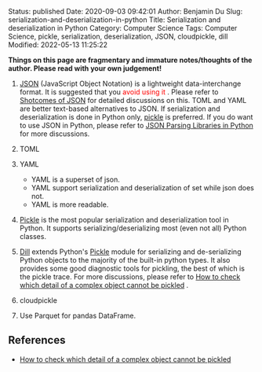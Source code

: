 Status: published
Date: 2020-09-03 09:42:01
Author: Benjamin Du
Slug: serialization-and-deserialization-in-python
Title: Serialization and deserialization in Python
Category: Computer Science
Tags: Computer Science, pickle, serialization, deserialization, JSON, cloudpickle, dill
Modified: 2022-05-13 11:25:22

**Things on this page are fragmentary and immature notes/thoughts of the author. Please read with your own judgement!**

1. [JSON](https://www.json.org/json-en.html)
    (JavaScript Object Notation) is a lightweight data-interchange format.
    It is suggested that you <span style="color:red"> avoid using it </span>.
    Please refer to 
    [Shotcomes of JSON](https://www.legendu.net/misc/blog/json-tips/#shortcomes-of-json)
    for detailed discussions on this.
    TOML and YAML are better text-based alternatives to JSON.
    If serialization and deserialization is done in Python only,
    [pickle](http://www.legendu.net/misc/blog/serialize-and-deserialize-object-using-pickle-in-python)
    is preferred.
    If you do want to use JSON in Python,
    please refer to
    [JSON Parsing Libraries in Python](https://www.legendu.net/misc/blog/json-tips/#json-parsing-libraries-in-python)
    for more discussions.

2. TOML

3. YAML
    - YAML is a superset of json.
    - YAML support serialization and deserialization of set while json does not.
    - YAML is more readable.

2. [Pickle](http://www.legendu.net/misc/blog/serialize-and-deserialize-object-using-pickle-in-python)
    is the most popular serialization and deserialization tool in Python.
    It supports serializing/deserializing most (even not all) Python classes.

3. [Dill](https://github.com/uqfoundation/dill)
    extends Python's
    [Pickle](http://www.legendu.net/misc/blog/serialize-and-deserialize-object-using-pickle-in-python)
    module for serializing and de-serializing Python objects to the majority of the built-in python types. 
    It also provides some good diagnostic tools for pickling, 
    the best of which is the pickle trace.
    For more discussions,
    please refer to
    [How to check which detail of a complex object cannot be pickled](https://stackoverflow.com/questions/22233478/how-to-check-which-detail-of-a-complex-object-cannot-be-pickled)
    .

4. cloudpickle

5. Use Parquet for pandas DataFrame.

## References

- [How to check which detail of a complex object cannot be pickled](https://stackoverflow.com/questions/22233478/how-to-check-which-detail-of-a-complex-object-cannot-be-pickled)
